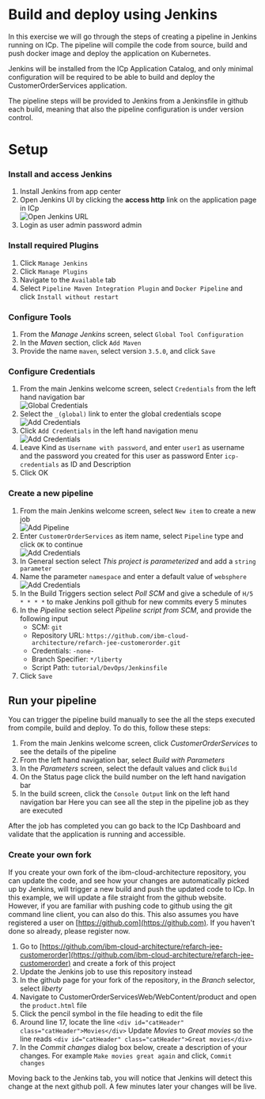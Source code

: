 # Build and deploy using Jenkins
In this exercise we will go through the steps of creating a pipeline in Jenkins running on ICp. 
The pipeline will compile the code from source, build and push docker image and deploy the application on Kubernetes.

Jenkins will be installed from the ICp Application Catalog, and only minimal configuration will be required to be able to build and deploy the CustomerOrderServices application.

The pipeline steps will be provided to Jenkins from a Jenkinsfile in github each build, meaning that also the pipeline configuration is under version control.


# Setup

### Install and access Jenkins
1. Install Jenkins from app center
1. Open Jenkins UI by clicking the **access http** link on the application page in ICp
<br />![Open Jenkins URL](https://github.com/ibm-cloud-architecture/refarch-jee/blob/master/static/imgs/ICp/OpenJenkins.png)<br />
1. Login as user admin password admin

### Install required Plugins
1. Click `Manage Jenkins`
1. Click `Manage Plugins`
1. Navigate to the `Available` tab
1. Select `Pipeline Maven Integration Plugin` and `Docker Pipeline` and click `Install without restart`

### Configure Tools
1. From the *Manage Jenkins* screen, select `Global Tool Configuration`
1. In the *Maven* section, click `Add Maven`
1. Provide the name `maven`, select version `3.5.0`, and click `Save`


### Configure Credentials
1. From the main Jenkins welcome screen, select `Credentials` from the left hand navigation bar
<br />![Global Credentials](https://github.com/ibm-cloud-architecture/refarch-jee/blob/master/static/imgs/ICp/Jenkins-globalCredentialstore.png)<br />
1. Select the `_(global)` link to enter the global credentials scope
<br />![Add Credentials](https://github.com/ibm-cloud-architecture/refarch-jee/blob/master/static/imgs/ICp/Jenkins-Add-credentialstore.png)<br />
1. Click `Add Credentials` in the left hand navigation menu
<br />![Add Credentials](https://github.com/ibm-cloud-architecture/refarch-jee/blob/master/static/imgs/ICp/Jenkins-setup-user1-credentials.png)<br />
1. Leave Kind as `Username with password`, and enter `user1` as username and the password you created for this user as password
    Enter `icp-credentials` as ID and Description
1. Click OK

### Create a new pipeline
1. From the main Jenkins welcome screen, select `New item` to create a new job
<br />![Add Pipeline](https://github.com/ibm-cloud-architecture/refarch-jee/blob/master/static/imgs/ICp/Jenkins-NewPipelineJob.png)<br />
1. Enter `CustomerOrderServices` as item name, select `Pipeline` type and click `OK` to continue
<br />![Add Credentials](https://github.com/ibm-cloud-architecture/refarch-jee/blob/master/static/imgs/ICp/Jenkins-setup-user1-credentials.png)<br />
1. In General section select *This project is parameterized* and add a `string parameter`
1. Name the parameter `namespace` and enter a default value of `websphere`
<br />![Add Credentials](https://github.com/ibm-cloud-architecture/refarch-jee/blob/master/static/imgs/ICp/Jenkins-setup-user1-credentials.png)<br />
1. In the Build Triggers section select *Poll SCM* and give a schedule of `H/5 * * * *` to make Jenkins poll github for new commits every 5 minutes
1. In the *Pipeline* section select *Pipeline script from SCM*, and provide the following input
    * SCM: `git`
    * Repository URL: `https://github.com/ibm-cloud-architecture/refarch-jee-customerorder.git`
    * Credentials: `-none-`
    * Branch Specifier: `*/liberty`
    * Script Path: `tutorial/DevOps/Jenkinsfile`
1. Click `Save`

## Run your pipeline

You can trigger the pipeline build manually to see the all the steps executed from compile, build and deploy.
To do this, follow these steps:
1. From the main Jenkins welcome screen, click *CustomerOrderServices* to see the details of the pipeline
1. From the left hand navigation bar, select *Build with Parameters*
1. In the *Parameters* screen, select the default values and click `Build`
1. On the Status page click the build number on the left hand navigation bar
1. In the build screen, click the `Console Output` link on the left hand navigation bar
   Here you can see all the step in the pipeline job as they are executed

After the job has completed you can go back to the ICp Dashboard and validate that the application is running and accessible.


### Create your own fork
If you create your own fork of the ibm-cloud-architecture repository, you can update the code, and see how your changes are automatically picked up by Jenkins, will trigger a new build and push the updated code to ICp.
In this example, we will update a file straight from the github website. However, if you are familiar with pushing code to github using the git command line client, you can also do this.
This also assumes you have registered a user on [https://github.com](https://github.com). If you haven't done so already, please register now.

1. Go to [https://github.com/ibm-cloud-architecture/refarch-jee-customerorder](https://github.com/ibm-cloud-architecture/refarch-jee-customerorder) and create a fork of this project
1. Update the Jenkins job to use this repository instead
1. In the github page for your fork of the repository, in the *Branch* selector, select *liberty*
1. Navigate to CustomerOrderServicesWeb/WebContent/product and open the `product.html` file
1. Click the pencil symbol in the file heading to edit the file
1. Around line 17, locate the line `<div id="catHeader" class="catHeader">Movies</div>`
    Update *Movies* to *Great movies* so the line reads
    `<div id="catHeader" class="catHeader">Great movies</div> `
1. In the *Commit changes* dialog box below, create a description of your changes. For example `Make movies great again` and click, `Commit changes`

Moving back to the Jenkins tab, you will notice that Jenkins will detect this change at the next github poll. A few minutes later your changes will be live.

